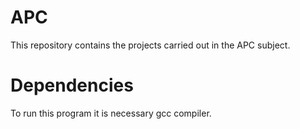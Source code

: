 # APC

This repository contains the projects carried out in the APC subject.

# Dependencies

To run this program it is necessary gcc compiler.


